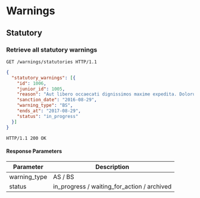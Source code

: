 # Warnings
## Statutory
### Retrieve all statutory warnings

```http
GET /warnings/statutories HTTP/1.1
```

```json
{
  "statutory_warnings": [{
    "id": 1006,
    "junior_id": 1005,
    "reason": "Aut libero occaecati dignissimos maxime expedita. Dolorum asperiores vel. Qui sapiente ut. Odio a sint voluptate. Aperiam consequatur ducimus nihil harum non omnis.",
    "sanction_date": "2016-08-29",
    "warning_type": "BS",
    "ends_at": "2017-08-29",
    "status": "in_progress"
  }]
}
```

```http
HTTP/1.1 200 OK
```

#### Response Parameters

Parameter               | Description
----------------------- | ------
warning_type            | AS / BS
status                  | in_progress / waiting_for_action / archived
